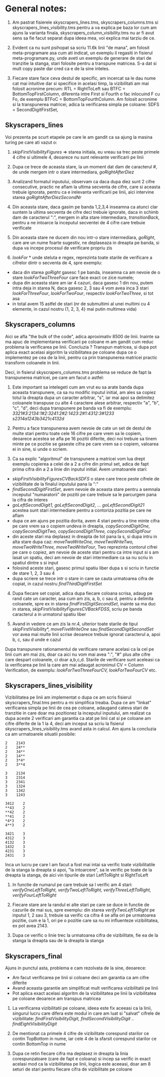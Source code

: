 # General notes:

1) Am pastrat fisierele skyscrapers_lines.tms, skyscrapers_columns.tms si skyscrapers_lines_visibility.tms pentru a va explica pe baza lor
cum am ajuns la varianta finala, skyscrapers_column_visibility.tms nu ar fi avut sens sa fie facut separat dupa ideea mea, voi explica mai tarziu de ce.

2) Evident ca nu sunt psihopat sa scriu 11.6k linii "de mana", am folosit meta-programare asa cum ati indicat, un exemplu il regasiti in fisierul
meta-programare.py, unde aveti un exemplu de generare de stari de tranzitie la stanga, stari folosite pentru a transpune matricea. S-a dat si mult
copy paste dar cred ca e de la sine inteles.

3) Fiecare stare face ceva destul de specific, am incercat sa le dau nume cat mai intuitive dar si specifice in acelasi timp, la vizibilitati am mai
folosit acronime precum: RTL = RightToLeft sau BTFC = BottomTopFirstColumn, diferenta intre First si Fourth o fac inlocuind F cu Fo, de exemplu BTFoC = BottomTopFourthColumn. Am folosit acronime si la transpunerea matricei, adica la verificarea simpla pe coloane: SDFS = SecondDigitFirstSet, 

## Skyscrapers_lines

Voi prezenta pe scurt etapele pe care le am gandit ca sa ajung la masina turing pe care ati vazut o:
1) *skipFirstVisibilityFigures* => starea initiala, eu vreau sa trec peste primele 4 cifre si ultimele 4,
                                 deoarece nu sunt relevante verificarii pe linii
2) Dupa ce trece de aceasta stare, la un moment dat dam de caracterul #, de unde mergem intr o stare intermediara,
*goRightAfterDiez*

3) Analizand formatul inputului, observam ca daca dupa diez sunt 2 cifre consecutive, practic ne aflam la ultima secventa
de cifre, care si aceasta trebuie ignorata, pentru ca e irelevanta verificarii pe linii, aici intervine starea *goRightAfterDiezSecondNr*

4) Din aceasta stare, daca gasim pe banda 1,2,3,4 inseamna ca atunci clar suntem la ultima secventa de cifre deci trebuie ignorate,
daca in schimb dam de caracterul ":", mergem in alta stare intermediara, *transitionBack*, pentru a ne intoarce la inceputul
secventei de 4 cifre care trebuie verificate

5) Din aceasta stare ne ducem din nou intr-o stare intermediara, *goRight*, care are un nume foarte sugestiv, ne deplaseaza in dreapta
pe banda, si dupa va incepe procesul de verificare propriu zis

6) *lookFor* * unde steluta e regex, reprezinta toate starile de verificare a cifrelor dintr o secventa de 4, spre exemplu:
 * daca din starea *goRight* gasesc 1 pe banda, inseamna ca am nevoie de o stare *lookForTwoThreeFour* care face exact ce zice numele;
 * dupa din aceasta stare am iar 4 cazuri, daca gasesc 1 din nou, putem intra deja in starea N, daca gasesc 2, 3 sau 4 vom avea inca
 3 stari *lookForThreeFour*, *lookForTwoFour*, respectiv *lookForTwoThree*, si tot asa
 * in total avem 15 astfel de stari (nr de submultimi al unei multimi cu 4 elemente, in cazul nostru {1, 2, 3, 4} mai putin multimea vida)

## Skyscrapers_columns

Aici se afla "the bulk of the code", adica aproximativ 8500 de linii. Inainte sa ma apuc de implementarea verificarii pe coloane m am gandit
cum reduc problema la verificarea pe linii. Concluzia ? Transpun matricea, si dupa pot aplica exact acelasi algoritm la vizibilitatea pe
coloane dupa ce o implementez pe cea de la linii, pentru ca prin transpunerea matricei practic transform coloanele in linii.

Deci, in fisierul skyscrapers_columns.tms problema se reduce de fapt la transpunerea matricei, pe care am facut o astfel:

1) Este important sa intelegeti cum am vrut eu sa arate banda dupa aceasta transpunere, ca sa nu modific inputul initial,
am ales sa copiez totul la dreapta dupa un caracter arbitrar, "s", iar mai apoi sa delimitez coloanele transpuse cu alte 
4 caractere alese arbitrar, respectiv "a", "b", "c", "d", deci dupa transpunere pe banda va fi de exemplu:
*3321#3:2134:1#2:3241:2#2:1423:2#1:4312:3#1233 s2314a1243b3421c4132d*

2) Pentru a face transpunerea avem nevoie de cate un set de destul de multe stari pentru toate cele 16 cifre pe care vrem
sa le copiem, deoarece acestea se afla pe 16 pozitii diferite, deci noi trebuie sa tinem minte pe ce pozitie se gaseste
cifra pe care vrem sa o copiem, valoarea ei in sine, si unde o scriem.

3) Ca sa explic "algoritmul" de transpunere a matricei vom lua drept exemplu copierea a celei de a 2 a cifre din primul set,
adica de fapt prima cifra din a 2 a linie din inputul initial. Avem urmatoarele stari:

* *skipFirstVisibilityFiguresCVBackSDFS* o stare care trece peste cifrele de vizibilitate de la finalul inputului pana la ":"
* *findSecondDigitFirstSet*, avem nevoie de aceasta stare pentru a semnala inceputul "numaratorii" de pozitii pe care trebuie 
sa le parcurgem pana la cifra de interes
* *goLeftSecondDigit1, goLeftSecondDigit2, ... goLeftSecondDigit21* acestea sunt stari intermediare pentru a contoriza 
pozitia pe care ne aflam
* dupa ce am ajuns pe pozitia dorita, avem 4 stari pentru a tine minte cifra pe care vrem sa o copiem undeva in dreapta,
*copySecondDigitOne, copySecondDigitTwo, copySecondDigitThree, copySecondDigitFour*
* din aceste stari ma deplasez in dreapta de tot pana la s, si dupa intru in alta stare dupa caz: 
*moveTwoWriteOne, moveTwoWriteTwo, moveTwoWriteThree, moveTwoWriteFour*, Two reprezinta contorul cifrei pe care o copiez,
am nevoie de aceste stari pentru ca intre input si s am lasat un spatiu, deci am nevoie de stari intermediare ca sa nu
scriu in spatiul dintre s si input
* folosind aceste stari, gasesc primul spatiu liber dupa s si scriu in functie de stare 1, 2, 3 sau 4
* dupa scriere se trece intr o stare in care se cauta urmatoarea cifra de copiat, in cazul nostru *findThirdDigitFirstSet*

4) Dupa fiecare set copiat, adica dupa fiecare coloana scrisa, adaug pe rand cate un caracter, asa cum am zis,
a, b, c sau d, pentru a delimita coloanele, spre ex in starea *findFirstDigitSecondSet*, inainte sa ma duc in starea,
*skipFirstVisibilityFiguresCVBackFDSS*, scriu pe banda caracterul a in urmatorul spatiu liber

5) Avand in vedere ce am zis la nr.4, ulterior toate starile de tipul skipFirstVisibility*, *moveFiveWriteOne* sau
*findSecondDigitSecondSet* vor avea mai multe linii scrise deoarece trebuie ignorat caracterul a, apoi b, c, sau d
unde e cazul

Dupa transpunere rationamentul de verificare ramane acelasi ca la cel pe linii cum am mai zis, doar ca
aici nu vom mai avea ":", "#" plus alte cifre care despart coloanele, ci doar a,b,c,d. Starile de verificare
sunt aceleasi ca la verificarea pe linii la care am mai adaugat acronimul CV = Column Verification, de exemplu:
*lookForTwoThreeFourCV, lookForTwoFourCV* etc.

## Skyscrapers_lines_visibility

Vizibilitatea pe linii am implementat o dupa ce am scris fisierul skyscrapers_final.tms pentru a mi simplifica treaba.
Dupa ce am "linkat" verificarea simpla pe linii de cea pe coloane, adaugand cateva stari de tranzitie in care doar ma
pozitionez la inceputul inputului, am realizat ca dupa aceste 2 verificari am garantia ca atat pe linii cat si pe coloane
am cifre diferite de la 1 la 4, deci am inceput sa scriu la fisierul skyscrapers_lines_visibility.tms avand asta in calcul.
Am ajuns la concluzia ca am urmatoarele situatii posibile:

```
2    2143 
2    24** 
2    34**
2    14**
2    3*4*
2    3**4
```
```
3    2134
3    2314
3    2341
3    1324
3    1342
3    1243
```
```
3412    2
**43	2
**42	2
**41	2
*4*3	2
4**3	2
```
```
3421	3
4312	3
4132	3
1432	3
4231	3
2431	3
```

Inca un lucru pe care l am facut a fost mai intai sa verific toate vizibilitatile de la stanga la dreapta si apoi, 
"la intoarcere", sa le verific pe toate de la dreapta la stanga, de aici vin tipurile de stari LeftToRight si RightToLeft 

1) In functie de numarul pe care trebuie sa l verific am 4 stari: 
*verifyOneLeftToRight, verifyTwoLeftToRight, verifyThreeLeftToRight, verifyFourLeftToRight*

2) Fiecare stare are la randul ei alte stari pe care se duce in functie de cazurile de mai sus, spre exemplu:
din starea *verifyTwoLeftToRight* pe inputul 1, 2 sau 3, trebuie sa verific ca cifra 4 se afla ori pe urmatoarea pozitie,
cum e la 1, ori pe o pozitie care sa nu mi influenteze vizibilitatea, ex pot avea 2143.

3) Dupa ce verific o linie trec la urmatoarea cifra de vizibilitate, fie ea de la stanga la dreapta sau de la dreapta la stanga


## Skyscrapers_final

Ajuns in punctul asta, problema e cam rezolvata de la sine, deoarece:
* Am facut verificarea pe linii si coloane deci am garantia ca am cifre diferite
* Avand aceasta garantie am simplificat mult verificarea vizibilitatii pe linii
* Pot aplica exact acelasi algoritm de la vizibilitatea pe linii la vizibilitatea pe coloane deoarece am transpus matricea

1) La verificarea vizibilitatii pe coloane, ideea este fix aceeasi ca la linii, singurul lucru care difera este modul in care
am luat si "salvat" cifrele de vizibilitate: *findFirstVisibilityDigit, findSecondVisibilityDigit .. findEightVisibilityDigit*

2) De mentionat ca primele 4 cifre de vizibilitate corespund starilor ce contin TopBottom in nume, iar cele 4 de la sfarsit
corespund starilor ce contin BottomTop in nume

3) Dupa ce retin fiecare cifra ma deplasez in dreapta la linia corespunzatoare (care de fapt e coloana) si incep sa verific
in exact acelasi mod ca la vizibilitatea pe linii, logica este aceeasi, doar am 8 seturi de stari pentru fiecare cifra de
vizibilitate pe coloane